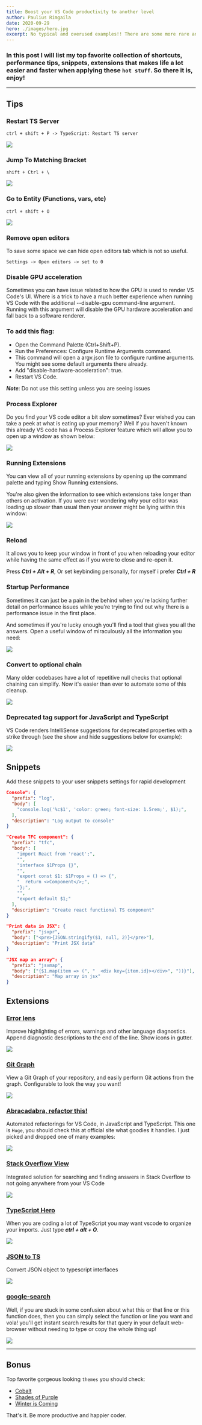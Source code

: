 ```yaml
---
title: Boost your VS Code productivity to another level
author: Paulius Rimgaila
date: 2020-09-29
hero: ./images/hero.jpg
excerpt: No typical and overused examples!! There are some more rare and less heard collection of extensions ant tips for WEB developers, that drastically improves productivity
---
```


### In this post I will list my top favorite collection of shortcuts, performance tips, snippets, extensions that makes life a lot easier and faster when applying these `hot stuff`. So there it is, enjoy!

---

## Tips

### Restart TS Server

```Code
ctrl + shift + P -> TypeScript: Restart TS server
```

![](images/restart.gif)

### Jump To Matching Bracket

```Code
shift + Ctrl + \
```

![](images/bracket.gif)

### Go to Entity (Functions, vars, etc)

```Code
ctrl + shift + O
```

![](images/entity.gif)

### Remove open editors

To save some space we can hide open editors tab which is not so useful.

```Code
Settings -> Open editors -> set to 0
```

### Disable GPU acceleration

Sometimes you can have issue related to how the GPU is used to render VS Code's UI. Where is a trick to have a much better experience when running VS Code with the additional --disable-gpu command-line argument. Running with this argument will disable the GPU hardware acceleration and fall back to a software renderer.

### To add this flag:

- Open the Command Palette (Ctrl+Shift+P).
- Run the Preferences: Configure Runtime Arguments command.
- This command will open a argv.json file to configure runtime arguments. You might see some default arguments there already.
- Add "disable-hardware-acceleration": true.
- Restart VS Code.

**_Note_**: Do not use this setting unless you are seeing issues

### Process Explorer

Do you find your VS code editor a bit slow sometimes? Ever wished you can take a peek at what is eating up your memory? Well if you haven't known this already VS code has a Process Explorer feature which will allow you to open up a window as shown below:

![](images/proccess.gif)

### Running Extensions

You can view all of your running extensions by opening up the command palette and typing Show Running extensions.

You're also given the information to see which extensions take longer than others on activation. If you were ever wondering why your editor was loading up slower than usual then your answer might be lying within this window:

![](images/display.gif)

### Reload

It allows you to keep your window in front of you when reloading your editor while having the same effect as if you were to close and re-open it.

Press **_Ctrl + Alt + R_**, Or set keybinding personally, for myself i prefer **_Ctrl + R_**

### Startup Performance

Sometimes it can just be a pain in the behind when you're lacking further detail on performance issues while you're trying to find out why there is a performance issue in the first place.

And sometimes if you're lucky enough you'll find a tool that gives you all the answers. Open a useful window of miraculously all the information you need:

![](images/startup.gif)

### Convert to optional chain

Many older codebases have a lot of repetitive null checks that optional chaining can simplify. Now it's easier than ever to automate some of this cleanup.

![](images/optional.gif)

### Deprecated tag support for JavaScript and TypeScript

VS Code renders IntelliSense suggestions for deprecated properties with a strike through (see the show and hide suggestions below for example):

![](images/screenshot1.png)

## Snippets

Add these snippets to your user snippets settings for rapid development

```json
Console": {
  "prefix": "log",
  "body": [
    "console.log('%c$1', 'color: green; font-size: 1.5rem;', $1);",
  ],
  "description": "Log output to console"
}
```

```json
"Create TFC component": {
  "prefix": "tfc",
  "body": [
    "import React from 'react';",
    "",
    "interface $1Props {}",
    "",
    "export const $1: $1Props = () => {",
    "  return <>Component</>;",
    "};",
    "",
    "export default $1;"
  ],
  "description": "Create react functional TS component"
}
```

```json
"Print data in JSX": {
  "prefix": "jsxpr",
  "body": ["<pre>{JSON.stringify($1, null, 2)}</pre>"],
  "description": "Print JSX data"
}
```

```json
"JSX map an array": {
  "prefix": "jsxmap",
  "body": ["{$1.map(item => (", "  <div key={item.id}></div>", "))}"],
  "description": "Map array in jsx"
}
```

## Extensions

### [Error lens](https://marketplace.visualstudio.com/items?itemName=usernamehw.errorlens)

Improve highlighting of errors, warnings and other language diagnostics. Append diagnostic descriptions to the end of the line. Show icons in gutter.

![](images/error-lens.gif)

### [Git Graph](https://marketplace.visualstudio.com/items?itemName=mhutchie.git-graph)

View a Git Graph of your repository, and easily perform Git actions from the graph. Configurable to look the way you want!

![](images/git.gif)

### [Abracadabra, refactor this!](https://marketplace.visualstudio.com/items?itemName=nicoespeon.abracadabra)

Automated refactorings for VS Code, in JavaScript and TypeScript. This one is `Huge`, you should check this at official site what goodies it handles. I just picked and dropped one of many examples:

![](images/abracadabra.gif)

### [Stack Overflow View](https://marketplace.visualstudio.com/items?itemName=4tron.stack-overflow-view)

Integrated solution for searching and finding answers in Stack Overflow to not going anywhere from your VS Code

![](images/stack.gif)

### [TypeScript Hero](https://marketplace.visualstudio.com/items?itemName=rbbit.typescript-hero)

When you are coding a lot of TypeScript you may want vscode to organize your imports. Just type **_ctrl + alt + O_**.

![](images/imports.gif)

### [JSON to TS](https://marketplace.visualstudio.com/items?itemName=MariusAlchimavicius.json-to-ts)

Convert JSON object to typescript interfaces

![](images/json.gif)

### [google-search](https://marketplace.visualstudio.com/items?itemName=MariusAlchimavicius.json-to-ts)

Well, if you are stuck in some confusion about what this or that line or this function does, then you can simply select the function or line you want and vola! you'll get instant search results for that query in your default web-browser without needing to type or copy the whole thing up!

![](images/google.gif)

---

## Bonus

Top favorite gorgeous looking `themes` you should check:

- [Cobalt](https://marketplace.visualstudio.com/items?itemName=wesbos.theme-cobalt2)
- [Shades of Purple](https://marketplace.visualstudio.com/items?itemName=ahmadawais.shades-of-purple)
- [Winter is Coming](https://marketplace.visualstudio.com/items?itemName=johnpapa.winteriscoming)

That's it. Be more productive and happier coder.
